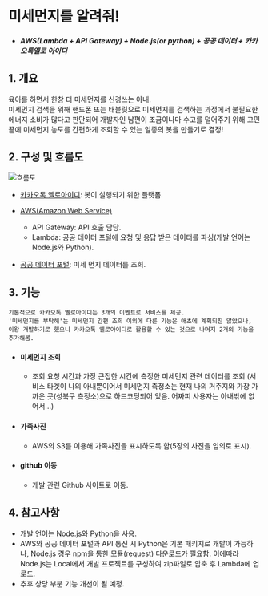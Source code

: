 미세먼지를 알려줘!
==================

-	##### AWS(Lambda + API Gateway) + Node.js(or python) + 공공 데이터 + 카카오톡옐로 아이디<br>

## 1. 개요
육아를 하면서 한창 더 미세먼지를 신경쓰는 아내. <br>미세먼지 검색을 위해 핸드폰 또는 태블릿으로 미세먼지를 검색하는 과정에서 불필요한 에너지 소비가 많다고 판단되어 개발자인 남편이 조금이나마 수고를 덜어주기 위해 고민끝에 미세먼지 농도를 간편하게 조회할 수 있는 일종의 봇을 만들기로 결정!

## 2.	구성 및 흐름도
![흐름도](http://i.imgur.com/wry1NKl.png) <br>
- [카카오톡 옐로아이디][42ab04b9]: 봇이 실행되기 위한 플랫폼.
- [AWS(Amazon Web Service)][862a42aa]
    * API Gateway: API 호출 담당.
    * Lambda: 공공 데이터 포털에 요청 및 응답 받은 데이터를 파싱(개발 언어는 Node.js와 Python).
- [공공 데이터 포털][7f7aadec]: 미세 먼지 데이터를 조회.

  [42ab04b9]: https://yellowid.kakao.com/ "카카오톡 옐로아이디"
  [862a42aa]: https://aws.amazon.com/ko/ "Amazon Web Service"
  [7f7aadec]: https://www.data.go.kr/ "공공 데이터 포털"

## 3. 기능

```
기본적으로 카카오톡 옐로아이디는 3개의 이벤트로 서비스를 제공.
'미세먼지를 부탁해'는 미세먼지 간편 조회 이외에 다른 기능은 애초에 계획되진 않았으나, 이왕 개발하기로 했으니 카카오톡 옐로아이디로 활용할 수 있는 것으로 나머지 2개의 기능을 추가해봄.
```

-	#### <b>미세먼지 조회</b>
	-	조회 요청 시간과 가장 근접한 시간에 측정한 미세먼지 관련 데이터를 조회 (서비스 타겟이 나의 아내뿐이어서 미세먼지 측정소는 현재 나의 거주지와 가장 가까운 곳(성북구 측정소)으로 하드코딩되어 있음. 어짜피 사용자는 아내밖에 없어서...)
-	#### <b>가족사진</b>
	-	AWS의 S3를 이용해 가족사진을 표시하도록 함(5장의 사진을 임의로 표시).
-	#### <b>github 이동</b>
	-	개발 관련 Github 사이트로 이동.
## 4.	참고사항
-	개발 언어는 Node.js와 Python을 사용.
-	AWS와 공공 데이터 포털과 API 통신 시 Python은 기본 패키지로 개발이 가능하나, Node.js 경우 npm을 통한 모듈(request) 다운로드가 필요함. 이에따라 Node.js는 Local에서 개발 프로젝트를 구성하여 zip파일로 압축 후 Lambda에 업로드.
- 추후 상당 부분 기능 개선이 될 예정.
